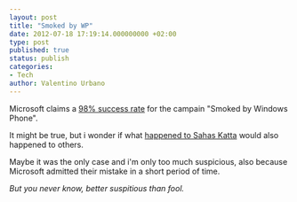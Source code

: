 ```yaml
---
layout: post
title: "Smoked by WP"
date: 2012-07-18 17:19:14.000000000 +02:00
type: post
published: true
status: publish
categories:
- Tech
author: Valentino Urbano 
---
```


Microsoft claims a [98% success rate][0] for the campain "Smoked by Windows Phone".

It might be true, but i wonder if what [happened to Sahas Katta][1] would also happened to others.

Maybe it was the only case and i'm only too much suspicious, also because Microsoft admitted their mistake in a short period of time.

_But you never know, better suspitious than fool._


[0]: http://www.theverge.com/2012/5/8/3007848/smoked-by-windows-phone-success-rate-statistics
[1]: http://skattertech.com/2012/03/i-won-the-windows-phone-challenge-but-lost-just-because/